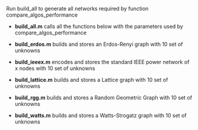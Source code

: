 Run build_all to generate all networks required by function compare_algos_performance

- **build_all.m**
calls all the functions below with the parameters used by compare_algos_performance

- **build_erdos.m**
builds and stores an Erdos-Renyi graph with 10 set of unknowns

- **build_ieeex.m**
encodes and stores the standard IEEE power network of x nodes with 10 set of unknowns

- **build_lattice.m**
builds and stores a Lattice graph with 10 set of unknowns

- **build_rgg.m**
builds and stores a Random Geometric Graph with 10 set of unknowns

- **build_watts.m**
builds and stores a Watts-Strogatz graph with 10 set of unknowns
